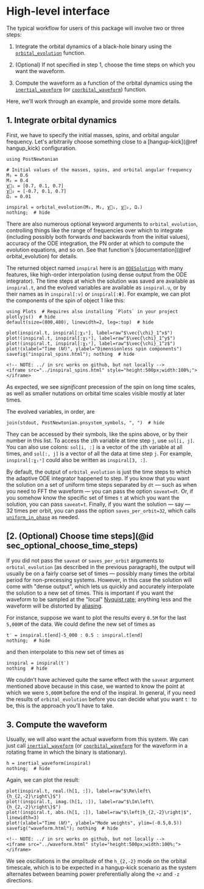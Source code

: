 # High-level interface

The typical workflow for users of this package will involve two or three steps:

1. Integrate the orbital dynamics of a black-hole binary using the
   [`orbital_evolution`](@ref) function.

2. (Optional) If not specified in step 1, choose the time steps on which you
   want the waveform.

3. Compute the waveform as a function of the orbital dynamics using the
   [`inertial_waveform`](@ref) (or [`coorbital_waveform`](@ref)) function.

Here, we'll work through an example, and provide some more details.

## 1. Integrate orbital dynamics

First, we have to specify the initial masses, spins, and orbital angular
frequency.  Let's arbitrarily choose something close to a [hangup-kick](@ref
hangup_kick) configuration.

```@example 1
using PostNewtonian

# Initial values of the masses, spins, and orbital angular frequency
M₁ = 0.6
M₂ = 0.4
χ⃗₁ = [0.7, 0.1, 0.7]
χ⃗₂ = [-0.7, 0.1, 0.7]
Ωᵢ = 0.01

inspiral = orbital_evolution(M₁, M₂, χ⃗₁, χ⃗₂, Ωᵢ)
nothing;  # hide
```

There are also numerous optional keyword arguments to `orbital_evolution`,
controlling things like the range of frequencies over which to integrate
(including possibly both forwards *and* backwards from the initial values),
accuracy of the ODE integration, the PN order at which to compute the evolution
equations, and so on.  See that function's [documentation](@ref
orbital_evolution) for details.

The returned object named `inspiral` here is an
[`ODESolution`](https://docs.sciml.ai/DiffEqDocs/stable/basics/solution/) with
many features, like high-order interpolation (using dense output from the ODE
integrator).  The time steps at which the solution was saved are available as
`inspiral.t`, and the evolved variables are available as `inspiral.u`, or by
their names as in `inspiral[:v]` or `inspiral[:Φ]`.  For example, we can plot
the components of the spin of object 1 like this:

```@example 1
using Plots  # Requires also installing `Plots` in your project
plotlyjs()  # hide
default(size=(800,480), linewidth=2, leg=:top)  # hide

plot(inspiral.t, inspiral[:χ₁ˣ], label=raw"$\vec{\chi}_1^x$")
plot!(inspiral.t, inspiral[:χ₁ʸ], label=raw"$\vec{\chi}_1^y$")
plot!(inspiral.t, inspiral[:χ₁ᶻ], label=raw"$\vec{\chi}_1^z$")
plot!(xlabel="Time (𝑀)", ylabel="Dimensionless spin components")
savefig("inspiral_spins.html"); nothing  # hide
```

```@raw html
<!-- NOTE: ../ in src works on github, but not locally -->
<iframe src="../inspiral_spins.html" style="height:500px;width:100%;"></iframe>
```

As expected, we see *significant* precession of the spin on long time scales, as
well as smaller nutations on orbital time scales visible mostly at later times.

The evolved variables, in order, are

```@example 1
join(stdout, PostNewtonian.pnsystem_symbols, ", ")  # hide
```

They can be accessed by their symbols, like the spins above, or by their number
in this list.  To access the `i`th variable at time step `j`, use `sol[i, j]`.
You can also use colons: `sol[i, :]` is a vector of the `i`th variable at all
times, and `sol[:, j]` is a vector of all the data at time step `j`.  For
example, `inspiral[:χ₁ˣ]` could also be written as `inspiral[3, :]`.

By default, the output of `orbital_evolution` is just the time steps to which
the adaptive ODE integrator happened to step.  If you know that you want the
solution on a set of uniform time steps separated by `dt` — such as when you
need to FFT the waveform — you can pass the option `saveat=dt`.  Or, if you
somehow know the specific set of times `t` at which you want the solution, you
can pass `saveat=t`.  Finally, if you want the solution — say — 32 times per
orbit, you can pass the option `saves_per_orbit=32`, which calls
[`uniform_in_phase`](@ref) as needed.

## [2. (Optional) Choose time steps](@id sec_optional_choose_time_steps)

If you did not pass the `saveat` or `saves_per_orbit` arguments to
`orbital_evolution` (as described in the previous paragraph), the output will
usually be on a fairly coarse set of times — possibly many times the orbital
period for non-precessing systems.  However, in this case the solution will come
with "dense output", which lets us quickly and accurately interpolate the
solution to a new set of times.  This is important if you want the waveform to
be sampled at the "local" [Nyquist
rate](https://en.wikipedia.org/wiki/Nyquist_rate); anything less and the
waveform will be distorted by
[aliasing](https://en.wikipedia.org/wiki/Aliasing).

For instance, suppose we want to plot the results every ``0.5M`` for the last
``5,000M`` of the data.  We could define the new set of times as

```@example 1
t′ = inspiral.t[end]-5_000 : 0.5 : inspiral.t[end]
nothing;  # hide
```

and then interpolate to this new set of times as

```@example 1
inspiral = inspiral(t′)
nothing  # hide
```

We couldn't have achieved quite the same effect with the `saveat` argument
mentioned above because in this case, we wanted to know the point at which we
were ``5,000M`` before the end of the inspiral.  In general, if you need the
results of `orbital_evolution` before you can decide what you want `t′` to be,
this is the approach you'll have to take.

## 3. Compute the waveform

Usually, we will also want the actual waveform from this system.  We can just
call [`inertial_waveform`](@ref) (or [`coorbital_waveform`](@ref) for the
waveform in a rotating frame in which the binary is stationary).

```@example 1
h = inertial_waveform(inspiral)
nothing;  # hide
```

Again, we can plot the result:

```@example 1
plot(inspiral.t, real.(h[1, :]), label=raw"$\Re\left\{h_{2,-2}\right\}$")
plot!(inspiral.t, imag.(h[1, :]), label=raw"$\Im\left\{h_{2,-2}\right\}$")
plot!(inspiral.t, abs.(h[1, :]), label=raw"$\left|h_{2,-2}\right|$", linewidth=3)
plot!(xlabel="Time (𝑀)", ylabel="Mode weights", ylim=(-0.5,0.5))
savefig("waveform.html"); nothing  # hide
```

```@raw html
<!-- NOTE: ../ in src works on github, but not locally -->
<iframe src="../waveform.html" style="height:500px;width:100%;"></iframe>
```

We see oscillations in the *amplitude* of the ``h_{2,-2}`` mode on the orbital
timescale, which is to be expected in a hangup-kick scenario as the system
alternates between beaming power preferentially along the ``+z`` and ``-z``
directions.
